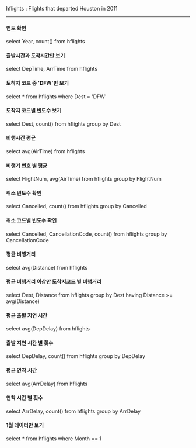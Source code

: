 hflights : Flights that departed Houston in 2011

***

#### 연도 확인
select Year, count() from hflights 

#### 출발시간과 도착시간만 보기
select DepTime, ArrTime from hflights 

#### 도착지 코드 중 'DFW'만 보기
select * from hflights where Dest = 'DFW'

#### 도착지 코드별 빈도수 보기
select Dest, count() from hflights group by Dest

#### 비행시간 평균
select avg(AirTime) from hflights   

#### 비행기 번호 별 평균
select FlightNum, avg(AirTime) from hflights group by FlightNum

#### 취소 빈도수 확인
select Cancelled, count() from hflights group by Cancelled

#### 취소 코드별 빈도수 확인
select Cancelled, CancellationCode, count() from hflights group by CancellationCode

#### 평균 비행거리
select avg(Distance) from hflights   

#### 평균 비행거리 이상만 도착지코드 별 비행거리 
select Dest, Distance from hflights group by Dest having Distance >= avg(Distance) 

#### 평균 출발 지연 시간
select avg(DepDelay) from hflights 

#### 출발 지연 시간 별 횟수
select DepDelay, count() from hflights group by DepDelay

#### 평균 연착 시간 
select avg(ArrDelay) from hflights 

#### 연착 시간 별 횟수
select ArrDelay, count() from hflights group by ArrDelay

#### 1월 데이터만 보기
select * from hflights where Month == 1
